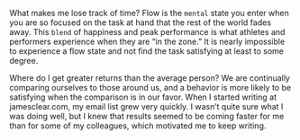What makes me lose track of time? Flow is the `mental` state
you enter when you are so focused on the task at hand that the
rest of the world fades away. This `blend` of happiness and peak
performance is what athletes and performers experience when
they are “in the zone.” It is nearly impossible to experience a flow
state and not find the task satisfying at least to some degree.

Where do I get greater returns than the average person?
We are continually comparing ourselves to those around us, and a
behavior is more likely to be satisfying when the comparison is in
our favor. When I started writing at jamesclear.com, my email list
grew very quickly. I wasn’t quite sure what I was doing well, but I
knew that results seemed to be coming faster for me than for
some of my colleagues, which motivated me to keep writing.